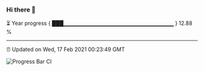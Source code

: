 ### Hi there 👋

⏳ Year progress { ███▁▁▁▁▁▁▁▁▁▁▁▁▁▁▁▁▁▁▁▁▁▁▁▁▁▁▁ } 12.88 %

---

⏰ Updated on Wed, 17 Feb 2021 00:23:49 GMT

![Progress Bar CI](https://github.com/liununu/liununu/workflows/Progress%20Bar%20CI/badge.svg)
